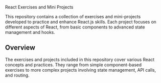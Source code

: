  React Exercises and Mini Projects

This repository contains a collection of exercises and mini-projects developed to practice and enhance React.js skills. Each project focuses on different aspects of React, from basic components to advanced state management and hooks.

## Overview

The exercises and projects included in this repository cover various React concepts and practices. They range from simple component-based exercises to more complex projects involving state management, API calls, and routing.
